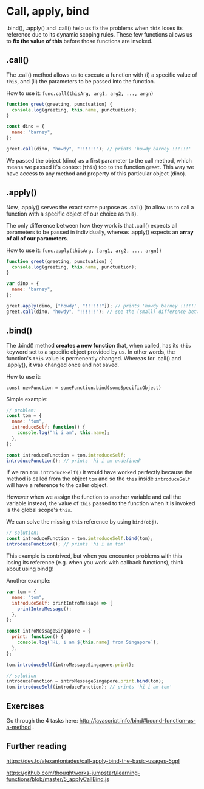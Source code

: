 # Call, apply, bind

.bind(), .apply() and .call() help us fix the problems when `this` loses its reference due to its dynamic scoping rules. These few functions allows us to **fix the value of this** before those functions are invoked.

## .call()

The .call() method allows us to execute a function with (i) a specific value of `this`, and (ii) the parameters to be passed into the function.

How to use it: `func.call(thisArg, arg1, arg2, ..., argn)`

```js
function greet(greeting, punctuation) {
  console.log(greeting, this.name, punctuation);
}

const dino = {
  name: "barney",
};

greet.call(dino, "howdy", "!!!!!!"); // prints 'howdy barney !!!!!!'
```

We passed the object (dino) as a first parameter to the call method, which means we passed it's context (`this`) too to the function `greet`. This way we have access to any method and property of this particular object (dino).

## .apply()

Now, .apply() serves the exact same purpose as .call() (to allow us to call a function with a specific object of our choice as this).

The only difference between how they work is that .call() expects all parameters to be passed in individually, whereas .apply() expects an **array of all of our parameters**.

How to use it: `func.apply(thisArg, [arg1, arg2, ..., argn])`

```js
function greet(greeting, punctuation) {
  console.log(greeting, this.name, punctuation);
}

var dino = {
  name: "barney",
};

greet.apply(dino, ["howdy", "!!!!!!"]); // prints 'howdy barney !!!!!!
greet.call(dino, "howdy", "!!!!!!"); // see the (small) difference between apply() and call()?
```

## .bind()

The .bind() method **creates a new function** that, when called, has its `this` keyword set to a specific object provided by us. In other words, the function's `this` value is permenently changed. Whereas for .call() and .apply(), it was changed once and not saved.

How to use it:

`const newFunction = someFunction.bind(someSpecificObject)`

Simple example:

```js
// problem:
const tom = {
  name: "tom",
  introduceSelf: function() {
    console.log("hi i am", this.name);
  },
};

const introduceFunction = tom.introduceSelf;
introduceFunction(); // prints 'hi i am undefined'
```

If we ran `tom.introduceSelf()` it would have worked perfectly because the method is called from the object `tom` and so the `this` inside `introduceSelf` will have a reference to the caller object.

However when we assign the function to another variable and call the variable instead, the value of `this` passed to the function when it is invoked is the global scope's `this`.

We can solve the missing `this` reference by using `bind(obj)`.

```js
// solution:
const introduceFunction = tom.introduceSelf.bind(tom);
introduceFunction(); // prints 'hi i am tom'
```

This example is contrived, but when you encounter problems with this losing its reference (e.g. when you work with callback functions), think about using bind()!

Another example:

```js
var tom = {
  name: "tom",
  introduceSelf: printIntroMessage => {
    printIntroMessage();
  },
};

const introMessageSingapore = {
  print: function() {
    console.log(`Hi, i am ${this.name} from Singapore`);
  },
};

tom.introduceSelf(introMessageSingapore.print);

// solution
introduceFunction = introMessageSingapore.print.bind(tom);
tom.introduceSelf(introduceFunction); // prints 'hi i am tom'
```

## Exercises

Go through the 4 tasks here: http://javascript.info/bind#bound-function-as-a-method .

## Further reading

https://dev.to/alexantoniades/call-apply-bind-the-basic-usages-5gpl

https://github.com/thoughtworks-jumpstart/learning-functions/blob/master/5_applyCallBind.js
